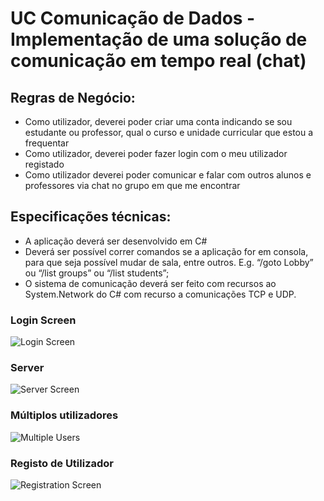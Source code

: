 # UC Comunicação de Dados - Implementação de uma solução de comunicação em tempo real (chat)

## Regras de Negócio:

- Como utilizador, deverei poder criar uma conta indicando se sou estudante ou professor, qual o curso e unidade curricular que estou a frequentar 
- Como utilizador, deverei poder fazer login com o meu utilizador registado
- Como utilizador deverei poder comunicar e falar com outros alunos e professores via chat no grupo em que me encontrar

## Especificações técnicas:

- A aplicação deverá ser desenvolvido em C#
- Deverá ser possível correr comandos se a aplicação for em consola, para que seja possível mudar de sala, entre outros. E.g. “/goto Lobby” ou “/list groups” ou “/list students”;
- O sistema de comunicação deverá ser feito com recursos ao System.Network do C# com recurso a comunicações TCP e UDP.


### Login Screen
![Login Screen](https://i.imgur.com/ueOofLd.png?2)

### Server
![Server Screen](https://i.imgur.com/gW3bMee.png?1)

### Múltiplos utilizadores
![Multiple Users](https://i.imgur.com/Z1LrZRz.png)

### Registo de Utilizador
![Registration Screen](https://i.imgur.com/glP4z5l.png?1)
